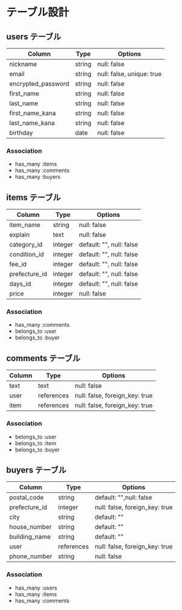# テーブル設計

## users テーブル
| Column             | Type   | Options                   |
| ------------------ | ------ | ------------------------- |
| nickname           | string | null: false               |
| email              | string | null: false, unique: true |
| encrypted_password | string | null: false               |
| first_name         | string | null: false               |
| last_name          | string | null: false               |
| first_name_kana    | string | null: false               |
| last_name_kana     | string | null: false               |
| birthday           | date   | null: false               |

### Association
- has_many :items
- has_many :comments 
- has_many :buyers


## items テーブル
| Column        | Type            | Options                  |
| ------------- | --------------- | ------------------------ |
| item_name     | string          | null: false              |
| explain       | text            | null: false              |
| category_id   | integer         | default: "", null: false |
| condition_id  | integer         | default: "", null: false |
| fee_id        | integer         | default: "", null: false |
| prefecture_id | integer         | default: "", null: false |
| days_id       | integer         | default: "", null: false |
| price         | integer         | null: false              |

### Association
- has_many :comments
- belongs_to :user
- belongs_to :buyer


## comments テーブル
| Column    | Type       | Options                        |
| --------- | ---------- | ------------------------------ |
| text      | text       | null: false                    |
| user      | references | null: false, foreign_key: true |
| item      | references | null: false, foreign_key: true |

### Association
- belongs_to :user
- belongs_to :item
- belongs_to :buyer


## buyers テーブル
| Column        | Type            | Options                        |
| ------------- | --------------- | ------------------------------ |
| postal_code   | string          | default: "",null: false        |
| prefecture_id | integer         | null: false, foreign_key: true |
| city          | string          | default: ""                    |
| house_number  | string          | default: ""                    |
| building_name | string          | default: ""                    |
| user          | references      | null: false, foreign_key: true |
| phone_number  | string          | null: false                    |

### Association
- has_many :users
- has_many :items
- has_many :comments